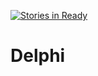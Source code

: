 [![Stories in Ready](https://badge.waffle.io/WorkInformatica/Delphi.png?label=ready&title=Ready)](https://waffle.io/WorkInformatica/Delphi)
# Delphi